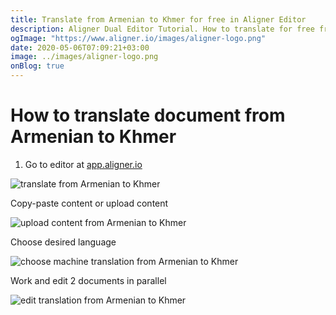 ```yaml
---
title: Translate from Armenian to Khmer for free in Aligner Editor
description: Aligner Dual Editor Tutorial. How to translate for free from Armenian to Khmer. Aligner is multilingual document management platform. 
ogImage: "https://www.aligner.io/images/aligner-logo.png"
date: 2020-05-06T07:09:21+03:00
image: ../images/aligner-logo.png
onBlog: true
---
```


# How to translate document from Armenian to Khmer

1. Go to editor at [app.aligner.io](https://app.aligner.io "Aligner App web page")

![translate from Armenian to Khmer](../aligner-blank-editor.png "translate from Armenian to Khmer")

Copy-paste content or upload content

![upload content from Armenian to Khmer](../aligner-uploaded-document.png "upload content from Armenian to Khmer")

Choose desired language

![choose machine translation from Armenian to Khmer](../aligner-language-dropdown.png "choose machine translation from Armenian to Khmer")

Work and edit 2 documents in parallel

![edit translation from Armenian to Khmer](../aligner-double-sitded-editor.png "edit translation from Armenian to Khmer")

